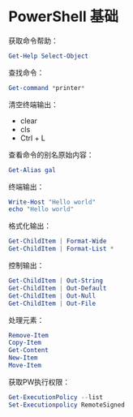 # PowerShell 基础

获取命令帮助：

```ps1
Get-Help Select-Object
```

查找命令：

```ps1
Get-command *printer*
```

清空终端输出：

- clear
- cls
- Ctrl + L

查看命令的别名原始内容：

```ps1
Get-Alias gal
```

终端输出：

```ps1
Write-Host "Hello world"
echo "Hello world"
```

格式化输出：

```ps1
Get-ChildItem | Format-Wide
Get-ChildItem | Format-List *
```

控制输出：

```ps1
Get-ChildItem | Out-String
Get-ChildItem | Out-Default
Get-ChildItem | Out-Null
Get-ChildItem | Out-File
```

处理元素：

```ps1
Remove-Item
Copy-Item
Get-Content
New-Item
Move-Item
```

获取PW执行权限：

```ps1
Get-ExecutionPolicy --list
Set-Executionpolicy RemoteSigned
```
